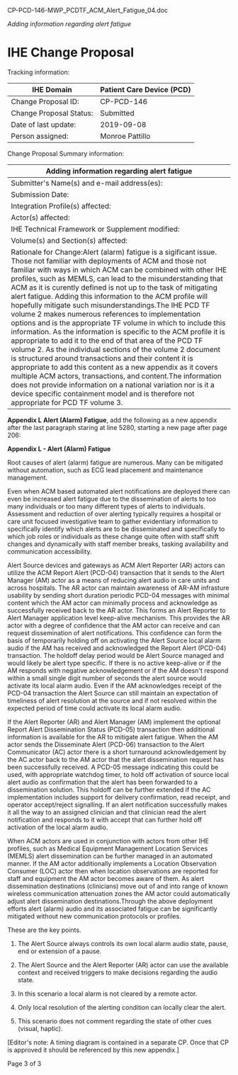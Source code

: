 CP-PCD-146-MWP\_PCDTF\_ACM\_Alert\_Fatigue\_04.doc

_Adding information regarding alert fatigue_

# **IHE Change Proposal**

Tracking information:

| IHE Domain | Patient Care Device (PCD) |
| --- | --- |
| Change Proposal ID: | CP-PCD-146 |
| Change Proposal Status: | Submitted |
| Date of last update: | 2019-09-08 |
| Person assigned: | Monroe Pattillo |

Change Proposal Summary information:

| Adding information regarding alert fatigue |
| --- |
| Submitter's Name(s) and e-mail address(es): | Monroe Pattillo, monroe.pattillo@gmail.com |
| Submission Date: | 2019-09-05 |
| Integration Profile(s) affected: | Alert Communication Management (ACM) |
| Actor(s) affected: | Alert Reporter (AR) and Alert Manager (AM) |
| IHE Technical Framework or Supplement modified: | ACM profile in PCD TF revision 8.0, dated Oct 23, 2018 |
| Volume(s) and Section(s) affected: | IHE PCD TF Vol 2, new Appendix L |
| Rationale for Change:Alert (alarm) fatigue is a sigificant issue. Those not familiar with deployments of ACM and those not familiar with ways in which ACM can be combined with other IHE profiles, such as MEMLS, can lead to the misunderstanding that ACM as it is curently defined is not up to the task of mitigating alert fatigue. Adding this information to the ACM profile will hopefully mitigate such misunderstandings.The IHE PCD TF volume 2 makes numerous references to implementation options and is the appropriate TF volume in which to include this information. As the information is specific to the ACM profile it is appropriate to add it to the end of that area of the PCD TF volume 2. As the individual sections of the volume 2 document is structured around transactions and their content it is appropriate to add this content as a new appendix as it covers multiple ACM actors, transactions, and content.The information does not provide information on a national variation nor is it a device specific containment model and is therefore not appropriate for PCD TF volume 3. |

**Appendix L** **Alert (Alarm) Fatigue**, add the following as a new appendix after the last paragraph staring at line 5280, starting a new page after page 206:

**Appendix L - Alert (Alarm) Fatigue**

Root causes of alert (alarm) fatigue are numerous. Many can be mitigated without automation, such as ECG lead placement and maintenance management.

Even when ACM based automated alert notifications are deployed there can even be increased alert fatigue due to the dissemination of alerts to too many individuals or too many different types of alerts to individuals. Assessment and reduction of over alerting typically requires a hospital or care unit focused investigative team to gather evidentiary information to specifically identify which alerts are to be disseminated and specifically to which job roles or individuals as these change quite often with staff shift changes and dynamically with staff member breaks, tasking availability and communication accessibility.

Alert Source devices and gateways as ACM Alert Reporter (AR) actors can utilize the ACM Report Alert (PCD-04) transaction that it sends to the Alert Manager (AM) actor as a means of reducing alert audio in care units and across hospitals. The AR actor can maintain awareness of AR-AM infrasture usability by sending short duration periodic PCD-04 messages with minimal content which the AM actor can minimally process and acknowledge as successfully received back to the AR actor. This forms an Alert Reporter to Alert Manager application level keep-alive mechanism. This provides the AR actor with a degree of confidence that the AM actor can receive and can request dissemination of alert notifications. This confidence can form the basis of temporarily holding off on activating the Alert Source local alarm audio if the AM has received and acknowledged the Report Alert (PCD-04) transaction. The holdoff delay period would be Alert Source managed and would likely be alert type specific. If there is no active keep-alive or if the AM responds with negative acknowledgement or if the AM doesn't respond within a small single digit number of seconds the alert source would activate its local alarm audio. Even if the AM acknowledges receipt of the PCD-04 transaction the Alert Source can still maintain an expectation of timeliness of alert resolution at the source and if not resolved within the expected period of time could activate its local alarm audio.

If the Alert Reporter (AR) and Alert Manager (AM) implement the optional Report Alert Dissemination Status (PCD-05) transaction then additional information is available for the AR to mitigate alert fatigue. When the AM actor sends the Disseminate Alert (PCD-06) transaction to the Alert Communicator (AC) actor there is a short turnaround acknowledgement by the AC actor back to the AM actor that the alert dissemination request has been successfully received. A PCD-05 message indicating this could be used, with appropriate watchdog timer, to hold off activation of source local alert audio as confirmation that the alert has been forwarded to a dissemination solution. This holdoff can be further extended if the AC implementation includes support for delivery confirmation, read receipt, and operator accept/reject signalling. If an alert notification successfully makes it all the way to an assigned clinician and that clinician read the alert notification and responds to it with accept that can further hold off activation of the local alarm audio.

When ACM actors are used in conjunction with actors from other IHE profiles, such as Medical Equipment Management Location Services (MEMLS) alert dissemination can be further managed in an automated manner. If the AM actor additionally implements a Location Observation Consumer (LOC) actor then when location observations are reported for staff and equipment the AM actor becomes aware of them. As alert dissemination destinations (clinicians) move out of and into range of known wireless communication attenuation zones the AM actor could automatically adjust alert dissemination destinations.Through the above deployment efforts alert (alarm) audio and its associated fatigue can be significantly mitigated without new communication protocols or profiles.

These are the key points.

1. The Alert Source always controls its own local alarm audio state, pause, end or extension of a pause.

2. The Alert Source and the Alert Reporter (AR) actor can use the available context and received triggers to make decisions regarding the audio state.

3. In this scenario a local alarm is not cleared by a remote actor.

4. Only local resolution of the alerting condition can locally clear the alert.

5. This scenario does not comment regarding the state of other cues (visual, haptic).

[Editor's note: A timing diagram is contained in a separate CP. Once that CP is approved it should be referenced by this new appendix.]

Page 3 of 3
